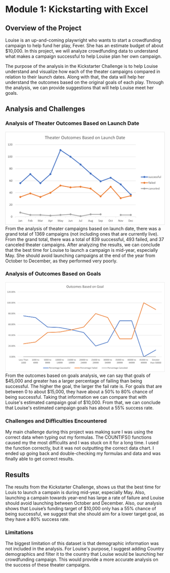 # Module 1: Kickstarting with Excel

## Overview of the Project
Louise is an up-and-coming playwright who wants to start a crowdfunding campaign to help fund her play, Fever. She has an estimate budget of about $10,000. In this project, we will analyze crowdfunding data to understand what makes a campaign successful to help Louise plan her own campaign.

The purpose of the analysis in the Kickstarter Challenge is to help Louise understand and visualize how each of the theater campaigns compared in relation to their launch dates. Along with that, the data will help her understand the outcomes based on the original goals of each play. Through the analysis, we can provide suggestions that will help Louise meet her goals.

## Analysis and Challenges
### Analysis of Theater Outcomes Based on Launch Date
![](/Resources/Theater_Outcomes_vs_Launch.png)
From the analysis of theater campaigns based on launch date, there was a grand total of 1369 campaigns (not including ones that are currently live). From the grand total, there was a total of 839 successful, 493 failed, and 37 canceled theater campaigns. After analyzing the results, we can conclude that the best time for Louise to launch a campaign is mid-year, especially May. She should avoid launching campaigns at the end of the year from October to December, as they performed very poorly.

### Analysis of Outcomes Based on Goals
![](/Resources/Outcomes_vs_Goals.png)
From the outcomes based on goals analysis, we can say that goals of $45,000 and greater has a larger percentage of failing than being successful. The higher the goal, the larger the fail rate is. For goals that are between 0 to about $15,000, they have about a 50% to 80% chance of being successful. Taking that information we can compare that with Louise's estimated campaign goal of $10,000. From that, we can conclude that Louise's estimated campaign goals has about a 55% success rate.
### Challenges and Difficulties Encountered
My main challenge during this project was making sure I was using the correct data when typing out my formulas. The COUNTIFS() functions caused my the most difficulits and I was stuck on it for a long time. I used the function correctly, but it was not outputting the correct data chart. I ended up going back and double-checking my formulas and data and was finally able to get correct results.

## Results
The results from the Kickstarter Challenge, shows us that the best time for Louis to launch a campain is during mid-year, especially May. Also, launching a campain towards year-end has large a rate of failure and Louise should avoid launching between October and December. Also, our analysis shows that Louise’s funding target of $10,000 only has a 55% chance of being successful, we suggest that she should aim for a lower target goal, as they have a 80% success rate.

### Limitations
The biggest limitation of this dataset is that demographic information was not included in the analysis. For Louise's purpose, I suggest adding Country demographics and filter it to the country that Louise would be launching her crowdfunding campaign. This would provide a more accurate analysis on the success of these theater campaigns.
